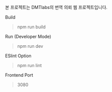 본 프로젝트는 DMTlabs의 번역 의뢰 웹 프로젝트입니다.

Build

>    npm run build

Run (Developer Mode)

>    npm run dev

ESlint Option

>    npm run lint

Frontend Port

>    3080
